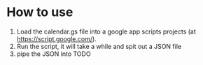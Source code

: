 # How to use

1. Load the calendar.gs file into a google app scripts projects (at https://script.google.com/).
2. Run the script, it will take a while and spit out a JSON file
3. pipe the JSON into TODO

